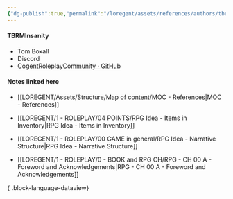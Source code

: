 ```yaml
---
{"dg-publish":true,"permalink":"/loregent/assets/references/authors/tbrm-insanity/"}
---
```



#### TBRMInsanity

- Tom Boxall
- Discord
- [CogentRoleplayCommunity · GitHub](https://github.com/CogentRoleplayCommunity)

#### Notes linked here

- [[LOREGENT/Assets/Structure/Map of content/MOC - References\|MOC - References]]

- [[LOREGENT/1 - ROLEPLAY/04 POINTS/RPG Idea - Items in Inventory\|RPG Idea - Items in Inventory]]
- [[LOREGENT/1 - ROLEPLAY/00 GAME in general/RPG Idea - Narrative Structure\|RPG Idea - Narrative Structure]]
- [[LOREGENT/1 - ROLEPLAY/0 - BOOK and RPG CH/RPG - CH 00 A - Foreword and Acknowledgements\|RPG - CH 00 A - Foreword and Acknowledgements]]

{ .block-language-dataview}
